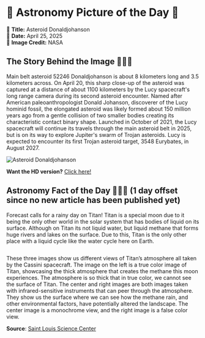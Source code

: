# 🌌 Astronomy Picture of the Day 🌌
🔭 **Title:** Asteroid Donaldjohanson  
📅 **Date:** April 25, 2025  
📸 **Image Credit:** NASA  

## The Story Behind the Image 🧑‍🚀🔭
Main belt asteroid 52246 Donaldjohanson is about 8 kilometers long and 3.5 kilometers across. On April 20, this sharp close-up of the asteroid was captured at a distance of about 1100 kilometers by the Lucy spacecraft's long range camera during its second asteroid encounter. Named after American paleoanthropologist Donald Johanson, discoverer of the Lucy hominid fossil, the elongated asteroid was likely formed about 150 million years ago from a gentle collision of two smaller bodies creating its characteristic contact binary shape. Launched in October of 2021, the Lucy spacecraft will continue its travels through the main asteroid belt in 2025, but is on its way to explore Jupiter's swarm of Trojan asteroids. Lucy is expected to encounter its first Trojan asteroid target, 3548 Eurybates, in August 2027.

![Asteroid Donaldjohanson](https://apod.nasa.gov/apod/image/2504/final_0798443319_dec.png)

**Want the HD version?** [Click here!](https://apod.nasa.gov/apod/image/2504/final_0798443319_dec.png)

## Astronomy Fact of the Day 👩‍🚀🚀 (1 day offset since no new article has been published yet)
<p>Forecast calls for a rainy day on Titan! Titan is a special moon due to it being the only other world in the solar system that has bodies of liquid on its surface. Although on Titan its not liquid water, but liquid methane that forms huge rivers and lakes on the surface. Due to this, Titan is the only other place with a liquid cycle like the water cycle here on Earth.</p>
<p><img src="https://www.slsc.org/wp-content/uploads/2025/04/apr-24.jpg" alt=""/></p>
<p>These three images show us different views of Titan’s atmosphere all taken by the Cassini spacecraft. The image on the left is a true color image of Titan, showcasing the thick atmosphere that creates the methane this moon experiences. The atmosphere is so thick that in true color, we cannot see the surface of Titan. The center and right images are both images taken with infrared-sensitive instruments that can peer through the atmosphere. They show us the surface where we can see how the methane rain, and other environmental factors, have potentially altered the landscape. The center image is a monochrome view, and the right image is a false color view.</p>

**Source**: [Saint Louis Science Center](https://www.slsc.org/astronomy-fact-of-the-day-april-24-2025/)
